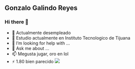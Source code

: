 ## Gonzalo Galindo Reyes
### Hi there 👋



- 🔭 Actualmente desempleado 
- 🌱 Estudio actualmente en Instituto Tecnologico de Tijuana 
- 🤔 I’m looking for help with ...
- 💬 Ask me about ...
- 📫 Megusta jugar, oro en lol 
- ⚡ 1.80 bien parecido
![](https://images.cooltext.com/5508510.png)
